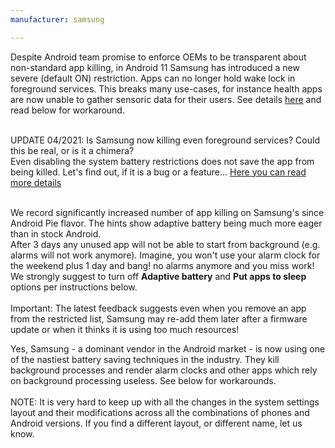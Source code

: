 ```yaml
---
manufacturer: samsung

---
```


<div class='caution-box'>
Despite Android team promise to enforce OEMs to be transparent about non-standard app killing, in Android 11 Samsung has introduced a new severe (default ON) restriction. Apps can no longer hold wake lock in foreground services. This breaks many use-cases, for instance health apps are now unable to gather sensoric data for their users.
See details <a href="https://issuetracker.google.com/issues/179644471">here</a> and read below for workaround.<br>
<br>

UPDATE 04/2021: Is Samsung now killing even foreground services? Could this be real, or is it a chimera?<br>
Even disabling the system battery restrictions does not save the app from being killed. Let's find out, if it is a bug or a feature... <a href="https://github.com/urbandroid-team/dont-kill-my-app/issues/307#issuecomment-827649020">Here you can read more details</a><br>
<br>

</div>

We record significantly increased number of app killing on Samsung's since Android Pie flavor. The hints show adaptive battery being much more eager than in stock Android.<br>After 3 days any unused app will not be able to start from background (e.g. alarms will not work anymore). Imagine, you won't use your alarm clock for the weekend plus 1 day and bang! no alarms anymore and you miss work! We strongly suggest to turn off <strong>Adaptive battery</strong> and <strong>Put apps to sleep</strong> options per instructions below.
<br><br>
Important: The latest feedback suggests even when you remove an app from the restricted list, Samsung may re-add them later after a firmware update or when it thinks it is using too much resources!


Yes, Samsung - a dominant vendor in the Android market - is now using one of the nastiest battery saving techniques in the industry. They kill background processes and render alarm clocks and other apps which rely on background processing useless. See below for workarounds.
<br>
<br>
NOTE: It is very hard to keep up with all the changes in the system settings layout and their modifications across all the combinations of phones and Android versions. If you find a different layout, or different name, let us know.
